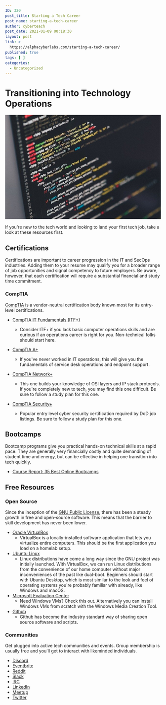```yaml
---
ID: 320
post_title: Starting a Tech Career
post_name: starting-a-tech-career
author: cyberteach
post_date: 2021-01-09 00:18:30
layout: post
link: >
  https://alphacyberlabs.com/starting-a-tech-career/
published: true
tags: [ ]
categories:
  - Uncategorized
---
```

# Transitioning into Technology Operations

![img_01][1]

If you're new to the tech world and looking to land your first tech job, take a look at these resources first.

## Certifications

Certifications are important to career progression in the IT and SecOps industries. Adding them to your resume may qualify you for a broader range of job opportunities and signal competency to future employers. Be aware, however, that each certification will require a substantial financial and study time commitment.

### CompTIA

[CompTIA][2] is a vendor-neutral certification body known most for its entry-level certifications.

*   [CompTIA IT Fundamentals (ITF+)][3]
    
    *   Consider ITF+ if you lack basic computer operations skills and are curious if an operations career is right for you. Non-technical folks should start here.

*   [CompTIA A+][4]
    
    *   If you've never worked in IT operations, this will give you the fundamentals of service desk operations and endpoint support.

*   [CompTIA Network+][5]
    
    *   This one builds your knowledge of OSI layers and IP stack protocols. If you're completely new to tech, you may find this one difficult. Be sure to follow a study plan for this one.

*   [CompTIA Security+][6]
    
    *   Popular entry level cyber security certification required by DoD job listings. Be sure to follow a study plan for this one.

## Bootcamps

Bootcamp programs give you practical hands-on technical skills at a rapid pace. They are generally very financially costly and quite demanding of student time and energy, but can be effective in helping one transition into tech quickly.

*   [Course Report: 35 Best Online Bootcamps][7]

## Free Resources

### Open Source

Since the inception of the [GNU Public License][8], there has been a steady growth in free and open-source software. This means that the barrier to skill development has never been lower.

*   [Oracle VirtualBox][9] 
    *   VirtualBox is a locally-installed software application that lets you virtualize entire computers. This should be the first application you load on a homelab setup.
*   [Ubuntu Linux][10] 
    *   Linux distributions have come a long way since the GNU project was initially launched. With VirtualBox, we can run Linux distributions from the convenience of our home computer without major inconveniences of the past like dual-boot. Beginners should start with Ubuntu Desktop, which is most similar to the look and feel of operating systems you're probably familiar with already, like Windows and macOS.
*   [Microsoft Evaluation Center][11] 
    *   Need Windows VMs? Check this out. Alternatively you can install Windows VMs from scratch with the Windows Media Creation Tool.
*   [Github][12] 
    *   Github has become the industry standard way of sharing open source software and scripts.

### Communities

Get plugged into active tech communities and events. Group membership is usually free and you'll get to interact with likeminded individuals.

*   [Discord][13]
*   [Eventbrite][14]
*   [Reddit][15]
*   [Slack][16]
*   [IRC][17]
*   [LinkedIn][18]
*   [Meetup][19]
*   [Twitter][20]

#

 [1]: ../../_images/code-1839406_640.jpg
 [2]: https://www.comptia.org/home
 [3]: https://www.comptia.org/certifications/it-fundamentals
 [4]: https://www.comptia.org/certifications/a
 [5]: https://www.comptia.org/certifications/network
 [6]: https://www.comptia.org/certifications/security
 [7]: https://www.coursereport.com/best-online-bootcamps
 [8]: https://en.wikipedia.org/wiki/GNU_General_Public_License
 [9]: https://www.virtualbox.org/
 [10]: https://ubuntu.com/
 [11]: https://www.microsoft.com/en-us/evalcenter/
 [12]: https://github.com/
 [13]: https://discordapp.com/
 [14]: https://www.eventbrite.com/
 [15]: https://www.reddit.com/
 [16]: https://slack.com/
 [17]: https://hexchat.github.io/index.html
 [18]: https://www.linkedin.com/
 [19]: https://www.meetup.com/
 [20]: https://twitter.com/home